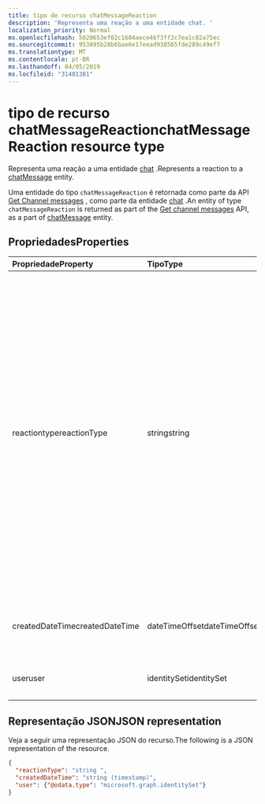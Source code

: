 ```yaml
---
title: tipo de recurso chatMessageReaction
description: 'Representa uma reação a uma entidade chat. '
localization_priority: Normal
ms.openlocfilehash: 5020653ef02c1604aece46f3ff2c7ea1c82a75ec
ms.sourcegitcommit: 953895b28b6bae6e17eead938565fde289c49ef7
ms.translationtype: MT
ms.contentlocale: pt-BR
ms.lasthandoff: 04/05/2019
ms.locfileid: "31481381"
---
```

# <a name="chatmessagereaction-resource-type"></a><span data-ttu-id="81af6-103">tipo de recurso chatMessageReaction</span><span class="sxs-lookup"><span data-stu-id="81af6-103">chatMessageReaction resource type</span></span>

<span data-ttu-id="81af6-104">Representa uma reação a uma entidade [chat](chatmessage.md) .</span><span class="sxs-lookup"><span data-stu-id="81af6-104">Represents a reaction to a [chatMessage](chatmessage.md) entity.</span></span> 

<span data-ttu-id="81af6-105">Uma entidade do tipo `chatMessageReaction` é retornada como parte da API [Get Channel messages](../api/channel-get-message.md) , como parte da entidade [chat](chatmessage.md) .</span><span class="sxs-lookup"><span data-stu-id="81af6-105">An entity of type `chatMessageReaction` is returned as part of the [Get channel messages](../api/channel-get-message.md) API, as a part of [chatMessage](chatmessage.md) entity.</span></span>

## <a name="properties"></a><span data-ttu-id="81af6-106">Propriedades</span><span class="sxs-lookup"><span data-stu-id="81af6-106">Properties</span></span>
| <span data-ttu-id="81af6-107">Propriedade</span><span class="sxs-lookup"><span data-stu-id="81af6-107">Property</span></span>     | <span data-ttu-id="81af6-108">Tipo</span><span class="sxs-lookup"><span data-stu-id="81af6-108">Type</span></span>   |<span data-ttu-id="81af6-109">Descrição</span><span class="sxs-lookup"><span data-stu-id="81af6-109">Description</span></span>|
|:---------------|:--------|:----------|
|<span data-ttu-id="81af6-110">reactiontype</span><span class="sxs-lookup"><span data-stu-id="81af6-110">reactionType</span></span>|<span data-ttu-id="81af6-111">string</span><span class="sxs-lookup"><span data-stu-id="81af6-111">string</span></span>| <span data-ttu-id="81af6-112">O tipo de reação.</span><span class="sxs-lookup"><span data-stu-id="81af6-112">The type of reaction.</span></span> <span data-ttu-id="81af6-113">Os valores planejados incluem:</span><span class="sxs-lookup"><span data-stu-id="81af6-113">Planned values include:</span></span> <br><ul><li><span data-ttu-id="81af6-114">Semelhante a uma mensagem, o conteúdo está em branco neste caso.</span><span class="sxs-lookup"><span data-stu-id="81af6-114">Like - Like a message, content is blank in this case.</span></span></li><li><span data-ttu-id="81af6-115">Emoji-reação de Emoji.</span><span class="sxs-lookup"><span data-stu-id="81af6-115">Emoji - Emoji reaction.</span></span> <span data-ttu-id="81af6-116">O conteúdo é definido para o valor Unicode do emoji.</span><span class="sxs-lookup"><span data-stu-id="81af6-116">Content is set to unicode value of the emoji.</span></span></li><li><span data-ttu-id="81af6-117">Rótulo-o conteúdo é definido como a cadeia de caracteres no rótulo.</span><span class="sxs-lookup"><span data-stu-id="81af6-117">Label - Content is set to the string in the label.</span></span></li></ul>|
|<span data-ttu-id="81af6-118">createdDateTime</span><span class="sxs-lookup"><span data-stu-id="81af6-118">createdDateTime</span></span>|<span data-ttu-id="81af6-119">dateTimeOffset</span><span class="sxs-lookup"><span data-stu-id="81af6-119">dateTimeOffset</span></span>|<span data-ttu-id="81af6-120">Carimbo de data/hora UTC da mensagem raiz no formato ISO-8601.</span><span class="sxs-lookup"><span data-stu-id="81af6-120">UTC timestamp of the root message in ISO-8601 format.</span></span>|
|<span data-ttu-id="81af6-121">user</span><span class="sxs-lookup"><span data-stu-id="81af6-121">user</span></span>|<span data-ttu-id="81af6-122">identitySet</span><span class="sxs-lookup"><span data-stu-id="81af6-122">identitySet</span></span>|<span data-ttu-id="81af6-123">O usuário que reajam à mensagem.</span><span class="sxs-lookup"><span data-stu-id="81af6-123">The user who reacted to the message.</span></span>|

## <a name="json-representation"></a><span data-ttu-id="81af6-124">Representação JSON</span><span class="sxs-lookup"><span data-stu-id="81af6-124">JSON representation</span></span>

<span data-ttu-id="81af6-125">Veja a seguir uma representação JSON do recurso.</span><span class="sxs-lookup"><span data-stu-id="81af6-125">The following is a JSON representation of the resource.</span></span>

<!-- {
  "blockType": "resource",
  "optionalProperties": [
    "content"
  ],
  "baseType": "microsoft.graph.entity",
  "@odata.type": "microsoft.graph.chatMessageReaction"
}-->

```json
{
  "reactionType": "string ",
  "createdDateTime": "string (timestamp)",
  "user": {"@odata.type": "microsoft.graph.identitySet"}
}

```

<!-- uuid: 8fcb5dbc-d5aa-4681-8e31-b001d5168d79
2015-10-25 14:57:30 UTC -->
<!-- {
  "type": "#page.annotation",
  "description": "chat message reaction resource",
  "keywords": "",
  "section": "documentation",
  "tocPath": ""
}-->
